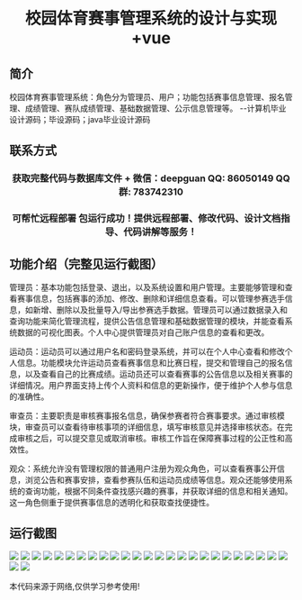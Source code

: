 <p><h1 align="center">校园体育赛事管理系统的设计与实现+vue</h1></p>

## 简介
校园体育赛事管理系统：角色分为管理员、用户；功能包括赛事信息管理、报名管理、成绩管理、赛队成绩管理、基础数据管理、公示信息管理等。    --计算机毕业设计源码；毕设源码；java毕业设计源码


## 联系方式
<p><h3 align="center">获取完整代码与数据库文件 + 微信：deepguan QQ: 86050149 QQ群: 783742310</h3></p>
<p><h3 align="center">可帮忙远程部署 包运行成功！提供远程部署、修改代码、设计文档指导、代码讲解等服务！</h3></p>

## 功能介绍（完整见运行截图）
管理员：基本功能包括登录、退出，以及系统设置和用户管理。主要能够管理和查看赛事信息，包括赛事的添加、修改、删除和详细信息查看。可以管理参赛选手信息，如新增、删除以及批量导入/导出参赛选手数据。管理员可以通过数据录入和查询功能来简化管理流程，提供公告信息管理和基础数据管理的模块，并能查看系统数据的可视化图表。个人中心提供管理员对自己账户信息的查看和更改。

运动员：运动员可以通过用户名和密码登录系统，并可以在个人中心查看和修改个人信息。功能模块允许运动员查看赛事信息和比赛日程，提交和管理自己的报名信息，以及查看自己的比赛成绩。运动员还可以查看赛事的公告信息以及相关赛事的详细情况。用户界面支持上传个人资料和信息的更新操作，便于维护个人参与信息的准确性。

审查员：主要职责是审核赛事报名信息，确保参赛者符合赛事要求。通过审核模块，审查员可以查看待审核事项的详细信息，填写审核意见并选择审核状态。在完成审核之后，可以提交意见或取消审核。审核工作旨在保障赛事过程的公正性和高效性。

观众：系统允许没有管理权限的普通用户注册为观众角色，可以查看赛事公开信息，浏览公告和赛事安排，查看参赛队伍和运动员成绩等信息。观众还能够使用系统的查询功能，根据不同条件查找感兴趣的赛事，并获取详细的信息和相关通知。这一角色侧重于提供赛事信息的透明化和获取查找便捷性。


## 运行截图
![](img/001.jpg)
![](img/002.jpg)
![](img/003.jpg)
![](img/004.jpg)
![](img/005.jpg)
![](img/006.jpg)
![](img/007.jpg)
![](img/008.jpg)
![](img/009.jpg)
![](img/010.jpg)
![](img/011.jpg)
![](img/012.jpg)
![](img/013.jpg)
![](img/014.jpg)
![](img/015.jpg)
![](img/016.jpg)
![](img/017.jpg)
![](img/018.jpg)
![](img/019.jpg)
![](img/020.jpg)
![](img/021.jpg)
![](img/022.jpg)
![](img/023.jpg)
![](img/024.jpg)
![](img/025.jpg)
![](img/026.jpg)
![](img/027.jpg)

<p>本代码来源于网络,仅供学习参考使用!</p>
